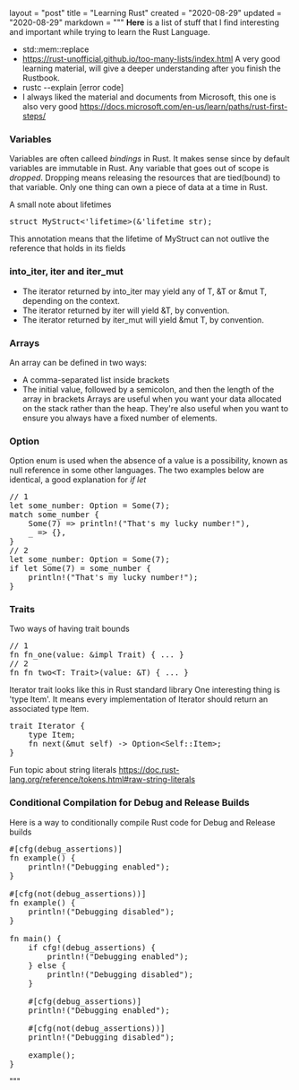 layout = "post"
title = "Learning Rust"
created = "2020-08-29"
updated = "2020-08-29"
markdown = """
**Here** is a list of stuff that I find interesting and important while trying to learn the Rust Language.

* std::mem::replace
* https://rust-unofficial.github.io/too-many-lists/index.html
A very good learning material, will give a deeper understanding after you finish the Rustbook.
* rustc --explain [error code]
* I always liked the material and documents from Microsoft, this one is also very good
    https://docs.microsoft.com/en-us/learn/paths/rust-first-steps/

### Variables
Variables are often calleed _bindings_ in Rust. It makes sense since by default variables are immutable in Rust.
Any variable that goes out of scope is _dropped_. Dropping means releasing the resources that are tied(bound) to that variable.
Only one thing can own a piece of data at a time in Rust.

A small note about lifetimes
<pre class="prettyprint">
struct MyStruct<'lifetime>(&'lifetime str);
</pre>
This annotation means that the lifetime of MyStruct can not outlive the reference that holds in its fields

### into_iter, iter and iter_mut
* The iterator returned by into_iter may yield any of T, &T or &mut T, depending on the context.
* The iterator returned by iter will yield &T, by convention.
* The iterator returned by iter_mut will yield &mut T, by convention.

### Arrays
An array can be defined in two ways:
* A comma-separated list inside brackets
* The initial value, followed by a semicolon, and then the length of the array in brackets
Arrays are useful when you want your data allocated on the stack rather than the heap. They're also useful when you want to ensure you always have a fixed number of elements.

### Option
Option<T> enum is used when the absence of a value is a possibility, known as null reference in some other languages.
The two examples below are identical, a good explanation for _if let_
<pre class="prettyprint">
// 1
let some_number: Option<u8> = Some(7);
match some_number {
    Some(7) => println!("That's my lucky number!"),
    _ => {},
}
// 2
let some_number: Option<u8> = Some(7);
if let Some(7) = some_number {
    println!("That's my lucky number!");
}
</pre>

### Traits
Two ways of having trait bounds
<pre class="prettyprint">
// 1
fn fn_one(value: &impl Trait) { ... }
// 2
fn fn_two&lt;T: Trait&gt;(value: &T) { ... }
</pre>

Iterator trait looks like this in Rust standard library
One interesting thing is 'type Item'. It means every implementation of Iterator should return an associated type Item. 
<pre class="prettyprint">
trait Iterator {
    type Item;
    fn next(&mut self) -> Option&lt;Self::Item&gt;;
}
</pre>

Fun topic about string literals
https://doc.rust-lang.org/reference/tokens.html#raw-string-literals

### Conditional Compilation for Debug and Release Builds
Here is a way to conditionally compile Rust code for Debug and Release builds
<pre class="prettyprint">
#[cfg(debug_assertions)]
fn example() {
    println!("Debugging enabled");
}

#[cfg(not(debug_assertions))]
fn example() {
    println!("Debugging disabled");
}

fn main() {
    if cfg!(debug_assertions) {
        println!("Debugging enabled");
    } else {
        println!("Debugging disabled");
    }

    #[cfg(debug_assertions)]
    println!("Debugging enabled");

    #[cfg(not(debug_assertions))]
    println!("Debugging disabled");

    example();
}
</pre>
"""